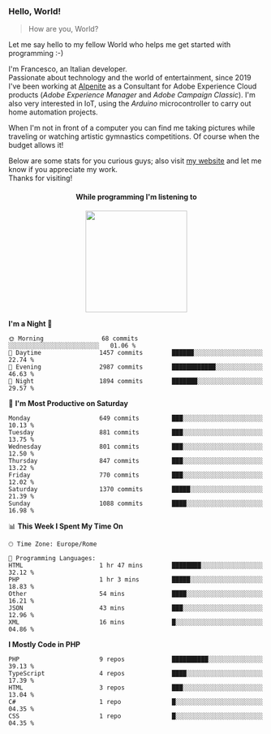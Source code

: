 ### Hello, World!

> How are you, World?

Let me say hello to my fellow World who helps me get started with programming :-)

I'm Francesco, an Italian developer.  
Passionate about technology and the world of entertainment, since 2019 I've been working at [Alpenite](https://www.alpenite.com) as a Consultant for Adobe Experience Cloud products (*Adobe Experience Manager* and *Adobe Campaign Classic*). I'm also very interested in IoT, using the *Arduino* microcontroller to carry out home automation projects.

When I'm not in front of a computer you can find me taking pictures while traveling or watching artistic gymnastics competitions. Of course when the budget allows it!

Below are some stats for you curious guys; also visit [my website](https://www.francescorega.eu) and let me know if you appreciate my work.  
Thanks for visiting!

<div align="center">
  <h4>While programming I'm listening to</h4>
  <a href="https://apps.francescorega.eu/now-playing/11147232609" target="_blank"><img src="https://apps.francescorega.eu/now-playing/11147232609" width="200"></a>
</div>

<!--START_SECTION:waka-->
**I'm a Night 🦉** 

```text
🌞 Morning                68 commits          ░░░░░░░░░░░░░░░░░░░░░░░░░   01.06 % 
🌆 Daytime                1457 commits        ██████░░░░░░░░░░░░░░░░░░░   22.74 % 
🌃 Evening                2987 commits        ████████████░░░░░░░░░░░░░   46.63 % 
🌙 Night                  1894 commits        ███████░░░░░░░░░░░░░░░░░░   29.57 % 
```
📅 **I'm Most Productive on Saturday** 

```text
Monday                   649 commits         ███░░░░░░░░░░░░░░░░░░░░░░   10.13 % 
Tuesday                  881 commits         ███░░░░░░░░░░░░░░░░░░░░░░   13.75 % 
Wednesday                801 commits         ███░░░░░░░░░░░░░░░░░░░░░░   12.50 % 
Thursday                 847 commits         ███░░░░░░░░░░░░░░░░░░░░░░   13.22 % 
Friday                   770 commits         ███░░░░░░░░░░░░░░░░░░░░░░   12.02 % 
Saturday                 1370 commits        █████░░░░░░░░░░░░░░░░░░░░   21.39 % 
Sunday                   1088 commits        ████░░░░░░░░░░░░░░░░░░░░░   16.98 % 
```


📊 **This Week I Spent My Time On** 

```text
🕑︎ Time Zone: Europe/Rome

💬 Programming Languages: 
HTML                     1 hr 47 mins        ████████░░░░░░░░░░░░░░░░░   32.12 % 
PHP                      1 hr 3 mins         █████░░░░░░░░░░░░░░░░░░░░   18.83 % 
Other                    54 mins             ████░░░░░░░░░░░░░░░░░░░░░   16.21 % 
JSON                     43 mins             ███░░░░░░░░░░░░░░░░░░░░░░   12.96 % 
XML                      16 mins             █░░░░░░░░░░░░░░░░░░░░░░░░   04.86 % 
```

**I Mostly Code in PHP** 

```text
PHP                      9 repos             ██████████░░░░░░░░░░░░░░░   39.13 % 
TypeScript               4 repos             ████░░░░░░░░░░░░░░░░░░░░░   17.39 % 
HTML                     3 repos             ███░░░░░░░░░░░░░░░░░░░░░░   13.04 % 
C#                       1 repo              █░░░░░░░░░░░░░░░░░░░░░░░░   04.35 % 
CSS                      1 repo              █░░░░░░░░░░░░░░░░░░░░░░░░   04.35 % 
```




<!--END_SECTION:waka-->
